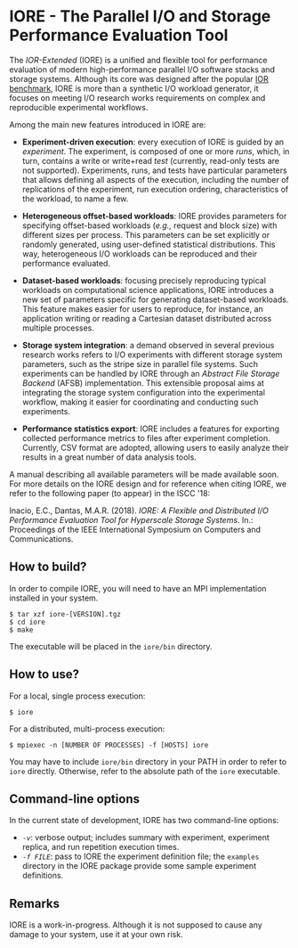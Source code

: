 # IORE - The Parallel I/O and Storage Performance Evaluation Tool

The *IOR-Extended* (IORE) is a unified and flexible tool for performance evaluation of modern high-performance parallel I/O software stacks and storage systems. Although its core was designed after the popular [IOR benchmark](http://github.com/llnl/ior), IORE is more than a synthetic I/O workload generator, it focuses on meeting I/O research works requirements on complex and reproducible experimental workflows. 

Among the main new features introduced in IORE are:
* **Experiment-driven execution**: every execution of IORE is guided by an *experiment*. The experiment, is composed of one or more *runs*, which, in turn, contains a write or write+read *test* (currently, read-only tests are not supported). Experiments, runs, and tests have particular parameters that allows defining all aspects of the execution, including the number of replications of the experiment, run execution ordering, characteristics of the workload, to name a few.

* **Heterogeneous offset-based workloads**: IORE provides parameters for specifying offset-based workloads (*e.g.,* request and block size) with different sizes per process. This parameters can be set explicitly or randomly generated, using user-defined statistical distributions. This way, heterogeneous I/O workloads can be reproduced and their performance evaluated.

* **Dataset-based workloads**: focusing precisely reproducing typical workloads on computational science applications, IORE introduces a new set of parameters specific for generating dataset-based workloads. This feature makes easier for users to reproduce, for instance, an application writing or reading a Cartesian dataset distributed across multiple processes.

* **Storage system integration**: a demand observed in several previous research works refers to I/O experiments with different storage system parameters, such as the stripe size in parallel file systems. Such experiments can be handled by IORE through an *Abstract File Storage Backend* (AFSB) implementation. This extensible proposal aims at integrating the storage system configuration into the experimental workflow, making it easier for coordinating and conducting such experiments.

* **Performance statistics export**: IORE includes a features for exporting collected performance metrics to files after experiment completion. Currently, CSV format are adopted, allowing users to easily analyze their results in a great number of data analysis tools.

A manual describing all available parameters will be made available soon. For more details on the IORE design and for reference when citing IORE, we refer to the following paper (to appear) in the ISCC '18:

Inacio, E.C., Dantas, M.A.R. (2018). *IORE: A Flexible and Distributed I/O Performance Evaluation Tool for Hyperscale Storage Systems*. In.: Proceedings of the IEEE International Symposium on Computers and Communications.

## How to build?

In order to compile IORE, you will need to have an MPI implementation installed in your system.

~~~
$ tar xzf iore-[VERSION].tgz
$ cd iore
$ make
~~~

The executable will be placed in the `iore/bin` directory.

## How to use?

For a local, single process execution:
~~~
$ iore
~~~

For a distributed, multi-process execution:
~~~
$ mpiexec -n [NUMBER OF PROCESSES] -f [HOSTS] iore
~~~

You may have to include `iore/bin` directory in your PATH in order to refer to `iore` directly. Otherwise, refer to the absolute path of the `iore` executable.

## Command-line options

In the current state of development, IORE has two command-line options:
* *`-v`*: verbose output; includes summary with experiment, experiment replica, and run repetition execution times.
* *`-f FILE`*: pass to IORE the experiment definition file; the `examples` directory in the IORE package provide some sample experiment definitions.

## Remarks

IORE is a work-in-progress. Although it is not supposed to cause any damage to your system, use it at your own risk.
